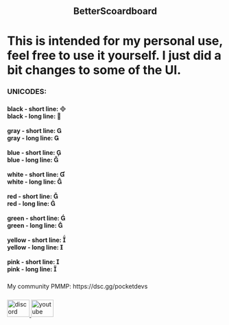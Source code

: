 <h2 align="center">BetterScoardboard</h2>

# This is intended for my personal use, feel free to use it yourself. I just did a bit changes to some of the UI.

###

<h3 align="left">UNICODES:</h3>

###

<strong align="left">black - short line: <br>black - long line: <br> <br>gray - short line: <br>gray - long line: <br> <br>blue - short line: <br>blue - long line: <br> <br>white - short line: <br>white - long line: <br><br>red - short line: <br>red - long line: <br><br>green - short line: <br>green - long line: <br><br>yellow - short line: <br>yellow - long line:  <br> <br>pink - short line: <br>pink - long line: </strong>

###

<p align="left">My community PMMP: https://dsc.gg/pocketdevs</p>

###

<div align="left">
  <a href="https://dsc.gg/pocketdevs" target="_blank">
    <img src="https://raw.githubusercontent.com/maurodesouza/profile-readme-generator/master/src/assets/icons/social/discord/default.svg" width="52" height="40" alt="discord logo"  />
  </a>
  <a href="https://www.youtube.com/channel/UCZK6B6w4j7RP8vWA4JEPoWg" target="_blank">
    <img src="https://raw.githubusercontent.com/maurodesouza/profile-readme-generator/master/src/assets/icons/social/youtube/default.svg" width="52" height="40" alt="youtube logo"  />
  </a>
</div>

###
